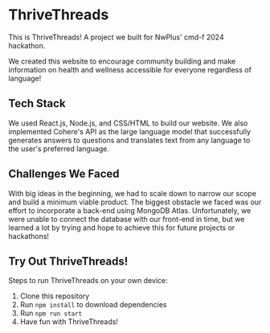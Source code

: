 # ThriveThreads
This is ThriveThreads! A project we built for NwPlus' cmd-f 2024 hackathon. 

We created this website to encourage community building and make information on health and wellness accessible for everyone regardless of language!

## Tech Stack
We used React.js, Node.js, and CSS/HTML to build our website. We also implemented Cohere's API as the large language model that successfully generates answers to questions and translates text from any language to the user's preferred language. 

## Challenges We Faced
With big ideas in the beginning, we had to scale down to narrow our scope and build a minimum viable product. The biggest obstacle we faced was our effort to incorporate a back-end using MongoDB Atlas. Unfortunately, we were unable to connect the database with our front-end in time, but we learned a lot by trying and hope to achieve this for future projects or hackathons!

## Try Out ThriveThreads!
Steps to run ThriveThreads on your own device:

1. Clone this repository
2. Run `npm install` to download dependencies
3. Run `npm run start`
4. Have fun with ThriveThreads!

